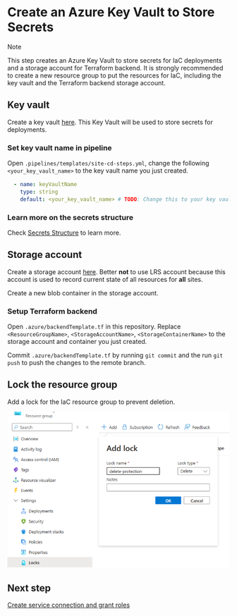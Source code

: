 # Create an Azure Key Vault to Store Secrets

> [!NOTE]
> This step creates an Azure Key Vault to store secrets for IaC deployments and a storage account for Terraform backend. It is strongly recommended to create a new resource group to put the resources for IaC, including the key vault and the Terraform backend storage account.

## Key vault

Create a key vault [here](https://portal.azure.com/#create/Microsoft.KeyVault). This Key Vault will be used to store secrets for deployments.

### Set key vault name in pipeline

Open `.pipelines/templates/site-cd-steps.yml`, change the following `<your_key_vault_name>` to the key vault name you just created.

```yml
  - name: keyVaultName
    type: string
    default: <your_key_vault_name> # TODO: Change this to your key vault name
```

### Learn more on the secrets structure

Check [Secrets Structure](./Secrets-Structure.md) to learn more.

## Storage account

Create a storage account [here](https://portal.azure.com/#create/Microsoft.StorageAccount-ARM). Better **not** to use LRS account because this account is used to record current state of all resources for **all** sites.

Create a new blob container in the storage account.

### Setup Terraform backend

Open `.azure/backendTemplate.tf` in this repository. Replace `<ResourceGroupName>`, `<StorageAccountName>`, `<StorageContainerName>` to the storage account and container you just created.

Commit `.azure/backendTemplate.tf` by running `git commit` and the run `git push` to push the changes to the remote branch.

## Lock the resource group

Add a lock for the IaC resource group to prevent deletion.

![lock](./img/lock.png)

## Next step

[Create service connection and grant roles](./Create-Service-Connection.md)
